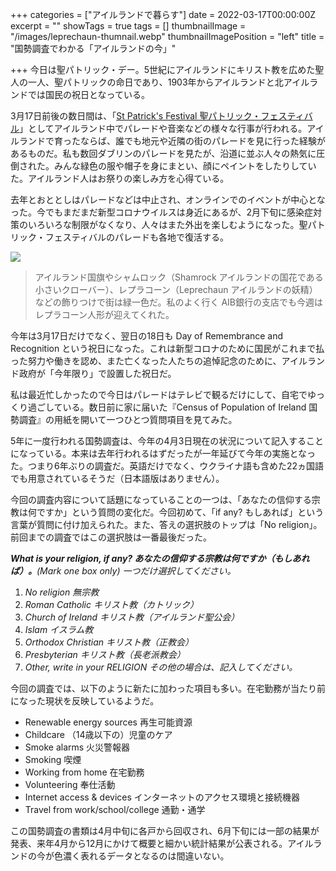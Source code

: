 +++
categories = ["アイルランドで暮らす"]
date = 2022-03-17T00:00:00Z
excerpt = ""
showTags = true
tags = []
thumbnailImage = "/images/leprechaun-thumnail.webp"
thumbnailImagePosition = "left"
title = "国勢調査でわかる「アイルランドの今」"

+++
今日は聖パトリック・デー。5世紀にアイルランドにキリスト教を広めた聖人の一人、聖パトリックの命日であり、1903年からアイルランドと北アイルランドでは国民の祝日となっている。

<!--more-->

3月17日前後の数日間は、「[St Patrick's Festival 聖パトリック・フェスティバル](https://stpatricksfestival.ie/)」としてアイルランド中でパレードや音楽などの様々な行事が行われる。アイルランドで育ったならば、誰でも地元や近隣の街のパレードを見に行った経験があるものだ。私も数回ダブリンのパレードを見たが、沿道に並ぶ人々の熱気に圧倒された。みんな緑色の服や帽子を身にまとい、顔にペイントをしたりしていた。アイルランド人はお祭りの楽しみ方を心得ている。

去年とおととしはパレードなどは中止され、オンラインでのイベントが中心となった。今でもまだまだ新型コロナウイルスは身近にあるが、2月下旬に感染症対策のいろいろな制限がなくなり、人々はまた外出を楽しむようになった。聖パトリック・フェスティバルのパレードも各地で復活する。

![](/images/leprechaun.webp)

> アイルランド国旗やシャムロック（Shamrock アイルランドの国花である小さいクローバー）、レプラコーン（Leprechaun アイルランドの妖精）などの飾りつけで街は緑一色だ。私のよく行く AIB銀行の支店でも今週はレプラコーン人形が迎えてくれた。

今年は3月17日だけでなく、翌日の18日も Day of Remembrance and Recognition という祝日になった。これは新型コロナのために国民がこれまで払った努力や働きを認め、また亡くなった人たちの追悼記念のために、アイルランド政府が「今年限り」で設置した祝日だ。

私は最近忙しかったので今日はパレードはテレビで観るだけにして、自宅でゆっくり過ごしている。数日前に家に届いた『Census of Population of Ireland 国勢調査』の用紙を開いて一つひとつ質問項目を見てみた。

5年に一度行われる国勢調査は、今年の4月3日現在の状況について記入することになっている。本来は去年行われるはずだったが一年延びて今年の実施となった。つまり6年ぶりの調査だ。英語だけでなく、ウクライナ語も含めた22ヵ国語でも用意されているそうだ（日本語版はありません）。

今回の調査内容について話題になっていることの一つは、「あなたの信仰する宗教は何ですか」という質問の変化だ。今回初めて、「if any? もしあれば」という言葉が質問に付け加えられた。また、答えの選択肢のトップは「No religion」。前回までの調査ではこの選択肢は一番最後だった。

**_What is your religion, if any? あなたの信仰する宗教は何ですか（もしあれば）。_**_(Mark one box only) 一つだけ選択してください。_

1. _No religion 無宗教_
2. _Roman Catholic キリスト教（カトリック）_
3. _Church of Ireland キリスト教（アイルランド聖公会）_
4. _Islam イスラム教_
5. _Orthodox Christian キリスト教（正教会）_
6. _Presbyterian キリスト教（長老派教会）_
7. _Other, write in your RELIGION その他の場合は、記入してください。_

今回の調査では、以下のように新たに加わった項目も多い。在宅勤務が当たり前になった現状を反映しているようだ。

* Renewable energy sources 再生可能資源
* Childcare （14歳以下の）児童のケア
* Smoke alarms 火災警報器
* Smoking 喫煙
* Working from home 在宅勤務
* Volunteering 奉仕活動
* Internet access & devices インターネットのアクセス環境と接続機器
* Travel from work/school/college 通勤・通学

この国勢調査の書類は4月中旬に各戸から回収され、6月下旬には一部の結果が発表、来年4月から12月にかけて概要と細かい統計結果が公表される。アイルランドの今が色濃く表れるデータとなるのは間違いない。